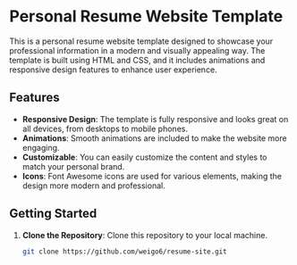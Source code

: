 # Personal Resume Website Template

This is a personal resume website template designed to showcase your professional information in a modern and visually appealing way. The template is built using HTML and CSS, and it includes animations and responsive design features to enhance user experience.

## Features

- **Responsive Design**: The template is fully responsive and looks great on all devices, from desktops to mobile phones.
- **Animations**: Smooth animations are included to make the website more engaging.
- **Customizable**: You can easily customize the content and styles to match your personal brand.
- **Icons**: Font Awesome icons are used for various elements, making the design more modern and professional.

## Getting Started

1. **Clone the Repository**: Clone this repository to your local machine.
   ```bash
   git clone https://github.com/weigo6/resume-site.git